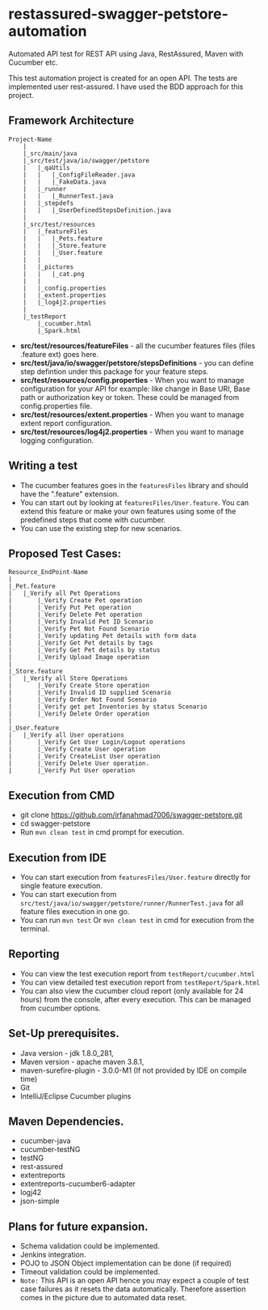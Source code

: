 restassured-swagger-petstore-automation
=================
Automated API test for REST API using Java, RestAssured, Maven with Cucumber etc.

This test automation project is created for an open API. The tests are implemented user rest-assured.
I have used the BDD approach for this project.

Framework Architecture
--------------
	Project-Name
		|
		|_src/main/java
		|_src/test/java/io/swagger/petstore	
		|	|_qaUtils
		|	|   |_ConfigFileReader.java
		|	|   |_FakeData.java
		|	|_runner
		|	|   |_RunnerTest.java
		|	|_stepdefs
		|	|   |_UserDefinedStepsDefinition.java
		|
		|_src/test/resources
		|	|_featureFiles
		|	|   |_Pets.feature
		|	|   |_Store.feature
		|	|   |_User.feature
		|	|	
		|	|_pictures	
		|	|	|_cat.png
		|	|
		|	|_config.properties
		|	|_extent.properties
		|	|_log4j2.properties
		|
		|_testReport
			|_cucumber.html
			|_Spark.html

* **src/test/resources/featureFiles** - all the cucumber features files (files .feature ext) goes here.
* **src/test/java/io/swagger/petstore/stepsDefinitions** - you can define step defintion under this package for your feature steps.
* **src/test/resources/config.properties** - When you want to manage configuration for your API for example: like change in Base URI, Base path or authorization key or token. These could be managed from config.properties file.
* **src/test/resources/extent.properties** - When you want to manage extent report configuration.
* **src/test/resources/log4j2.properties** - When you want to manage logging configuration.

Writing a test
--------------
* The cucumber features goes in the `featuresFiles` library and should have the ".feature" extension.
* You can start out by looking at `featuresFiles/User.feature`. You can extend this feature or make your own features using some of the predefined steps that come with cucumber.
* You can use the existing step for new scenarios.

Proposed Test Cases:
--------------
	Resource_EndPoint-Name
	|
	|_Pet.feature
	|   |_Verify all Pet Operations
	|		|_Verify Create Pet operation
	|		|_Verify Put Pet operation
	|		|_Verify Delete Pet operation
	|		|_Verify Invalid Pet ID Scenario
	|		|_Verify Pet Not Found Scenario
	|		|_Verify updating Pet details with form data
	|		|_Verify Get Pet details by tags
	|		|_Verify Get Pet details by status
	|		|_Verify Upload Image operation
	|
	|_Store.feature
	|	|_Verify all Store Operations
	|		|_Verify Create Store operation
	|		|_Verify Invalid ID supplied Scenario
	|		|_Verify Order Not Found Scenario
	|		|_Verify get pet Inventories by status Scenario
	|		|_Verify Delete Order operation
	|		
	|_User.feature
	|	|_Verify all User operations
	|		|_Verify Get User Login/Logout operations
	|		|_Verify Create User operation
	|		|_Verify CreateList User operation
	|		|_Verify Delete User operation.
	|		|_Verify Put User operation

Execution from CMD
-----------------
* git clone https://github.com/irfanahmad7006/swagger-petstore.git
* cd swagger-petstore
* Run `mvn clean test` in cmd prompt for execution.

Execution from IDE
-----------------  
* You can start execution from `featuresFiles/User.feature` directly for single feature execution.
* You can start execution from `src/test/java/io/swagger/petstore/runner/RunnerTest.java` for all feature files execution in one go.
* You can run `mvn test` Or `mvn clean test` in cmd for execution from the terminal.


Reporting
----------------- 
* You can view the test execution report from `testReport/cucumber.html`
* You can view detailed test execution report from `testReport/Spark.html`
* You can also view the cucumber cloud report (only available for 24 hours) from the console, after every execution. This can be managed from cucumber options.


Set-Up prerequisites.
-----------------
* Java version - jdk 1.8.0_281,
* Maven version - apache maven 3.8.1,      
* maven-surefire-plugin - 3.0.0-M1 (If not provided by IDE on compile time)
* Git
* IntelliJ/Eclipse Cucumber plugins

Maven Dependencies.
-----------------
* cucumber-java
* cucumber-testNG
* testNG
* rest-assured
* extentreports
* extentreports-cucumber6-adapter
* logj42
* json-simple

Plans for future expansion.
-----------------
* Schema validation could be implemented.
* Jenkins integration.
* POJO to JSON Object implementation can be done (if required)
* Timeout validation could be implemented.
* `Note:` This API is an open API hence you may expect a couple of test case failures as it resets the data automatically. Therefore assertion comes in the picture due to automated data reset.